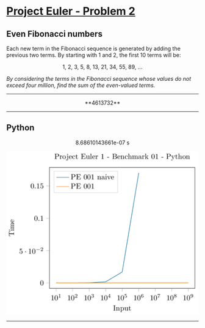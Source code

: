 [Project Euler - Problem 2](https://projecteuler.net/problem=2)
======

Even Fibonacci numbers
-----

Each new term in the Fibonacci sequence is generated by adding the previous two
terms. By starting with 1 and 2, the first 10 terms will be:

<p align="center">
    1, 2, 3, 5, 8, 13, 21, 34, 55, 89, ...
</p>

*By considering the terms in the Fibonacci sequence whose values do not exceed
four million, find the sum of the even-valued terms.*

-----

<p align="center">
    **4613732**
</p>

-----

## Python

<p align="center">
    8.68610143661e-07 s
</p>

<p align="center">
    <img src=PE_002_Benchmark_01_Python.png/>
</p>

-----

